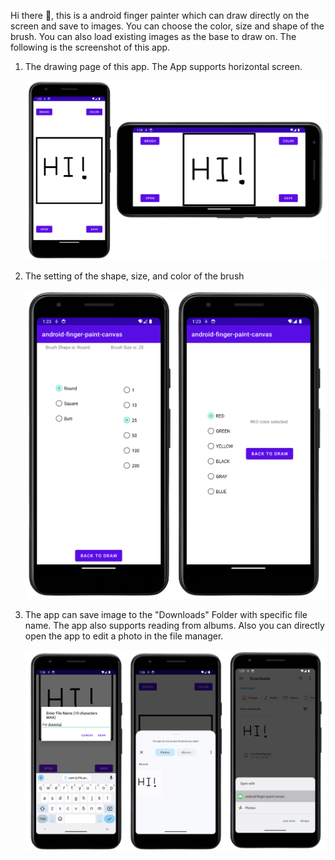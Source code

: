 Hi there 👋, this is a android finger painter which can draw directly on the screen and save to images. You can choose the color, size and shape of the brush. You can also load existing images as the base to draw on. The following is the screenshot of this app. 





1. The drawing page of this app. The App supports horizontal screen.
   
   
   
   
   ![b.png](imgs/b.png)
   
   



2. The setting of the shape, size, and color of the brush
   
   ![a.png](imgs/a.png)



3. The app can save image to the "Downloads" Folder with specific file name. The app also supports reading from albums. Also you can directly open the app to edit a photo in the file manager. 
   
   ![c.png](imgs/c.png)


